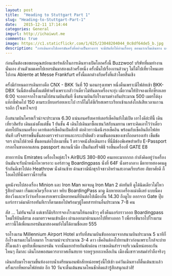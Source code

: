 ```yaml
---
layout: post
title:  "Heading to Stuttgart Part 1"
slug: "Heading-to-Stuttgart-Part-1"
date:   2015-12-11 17:14:44
categories: General
imgurl: http://ichaiwut.me
comments: true
image: https://c1.staticflickr.com/1/625/23048204044_0c8df64de5_b.jpg
description: "การเดินทางไปเยอรมันครั้งที่อย่างเป็นทางการ จะมีบันทึกให้อ่านเรื่อยๆ ตอนแรกเริ่มเดินทาง แค่เริ่มเดินทางก็สนุก มันส์ ฮาแล้วต้องติดามๆ"
---
```

ก่อนอื่นต้องขอขอบคุณสปอนเซอร์หลักในการเดินทางเปิดโลกครั้งนี้ Buzzwoo! บริษัทที่ผมทำงานนั่นเอง ส่วนตัวผมเคยไปเยอรมันมาสองแล้วครั้งหนึ่ง ครั้งนั้นไปเรื่องงานล้วนๆ ไม่ได้ไปเที่ยวไหนเลย ไปงาน Abiente at Messe Frankfurt ครั้งนี้แตกต่างกับครั้งที่แล้วโดยสิ้นเชิง

ครั้งมีกำหนดการเดินทางคือ CNX - BKK วันที่ 10 นอนกรุงเทพฯ หนึ่งคืนเพราะมีไฟล์ทเช้า BKK-DBX วันนี้ต้องตื่นตั้งแต่ตีห้าครึ่งเพราะกลัวว่าเดี๋ยวไม่ทันตกเครื่องจะยุ่ง เมื่อวานให้ป้าจองแท็กซี่รอเลย 6:00 จะออกจากโรงแรมไปสนามบินทันที ซึ่งสนามบินกับโรงแรมห่างกันประมาณ 500 เมตรได้ลุงแท๊กซี่ฟาดไป 150 ตามระเบียบอร่อยเหาะไป เราก็ไม่ได้ซีเรียสเพราะเรียกเช้าแกส่งใกล้เสียเวลาแกวนรถอีก (ใจเขาใจเรา)

ถึงสนามบินโครตเร็วน่าจะประมาณ 6.30 แน่นอนครับเคาท์เตอร์เช็คอินยังไม่เปิด เอาไงดีล่ะทีนี้ เดินเที่ยวสิครับ เดินแม่งตั้งแต่ชั้น 1 ยันชั้น 4 เดินไปเดินมาซื้อแซนวิสกับนมทาน เพราะคิดเอาไว้ว่าเดี๋ยวค่อยไปกินบนเครื่อง เคาท์เตอร์เช็คอินเปิดสักที ต่อคิวยาวนิดนึงรอเช็คอิน พร้อมกับเช็คอินอีกไฟล์ททันที เสร็จสรรพขึ้นชั้นสองตรวจร่างกายและกระเป๋าติดตัว ตามขั้นตอนของเขาก็ถอดรองเท้า เข็มขัด ฯลฯ ผ่านไปด้วยดี ขั้นตอนต่อไปลงมาชั้น 1 ตรวจหนังสือเดินทาง ที่นี่มีช่องพิเศษสำหรับ E-Passport กรอกในขาออกแสกน passport สแกนนิ้วมือ เป็นอันเสร็จพิธี รอขึ้นเครื่องที่ GATE E8

สายการบิน Emirates เครื่องใหญ่สะใจ AirBUS 380-800 คนเยอะมากกกก กำลังคิดอยู่ว่าเครื่องบินมันจะรับน้ำหนักไหวหรอวะ แอร์สาวดู Boardingpass นั่งที่ 64F นั่งตรงกลาง มีตายายสองคนดูรักกันดีเขาไปต่อ Heathrow นั่งด้านซ้าย ด้านขวามีนักธุรกิจชาวอิหร่านสะอาดเรียบร้อย อัธยาศัยดี ก็โอเคไปที่นั่งคราวนี้ราบรื่น

ดูหนังจบไปสองเรื่อง Minion  และ Iron Man พอจบดู Iron Man 2 ต่อทันที ดูได้นิดเดียวไม่ไหวรู้สึกปวดตา เริ่มตะหงิดๆเรื่องเวลา หยิบ BoardingPass มาดู ฉิบหายละเครื่องแม่งดีเลย์ แบบนี้คงต้องวิ่งและหวังว่าเครื่องคงรอเพราะมีหลายคนที่บินต่อไปเมืองอื่น 14.30 ถึงดูไบ ออกจาก Gate ปุ๊บแอร์กราวด์มาดักรอทันทีเราก็ตามเธอไปพร้อมๆผู้โดยสารท่านอื่นประมาณ 7-8 คน

สัส ...​ ไม่ทันจนได้ แต่เขาก็มีบริการจองโรงแรมให้นอนชิวๆ ครึ่งคืนแอร์กราวออก Boardingpass ใหม่ให้บินตีสาม ลงมาตรวจคนเข้าเมือง ผ่านออกมาด้านนอกไปที่ทางออก 1 เพื่อรอขึ้นรถไปโรงแรม คราวนี้ได้เพื่อนเยอรมันมาสองคนยังไม่ได้ถามชื่อเลย 555

รถโรงแรม Millennium Airport Hotel มารับที่สนามบินขับออกมาจากสนามบินประมาณ 5 นาทีก็ถึงโรงแรมละไม่ไกลมาก โรงแรมน่าจะประมาณ 3-4 ดาว เช็คอินต้องไปทานข้าวก่อนเพราะใกล้จะบ่ายสี่โมงแล้ว คุยกับเพื่อนเยอรมัน จากนั้นแยกย้ายกันพักผ่อน เราขอเดินสำรวจบริเวณนี้หน่อยละกัน ไหนๆ ก็มาละ เดินไกลพอสมควรอากาศเย็นสบาย รถหรูๆเยอะเหลือเกิน เมืองนี้เขารวยสมคำร่ำลือจริงๆ

เดินกลับมาโรงแรมขึ้นห้องอาบน้ำเตรียมนอนพักสักหน่อยพรุ่งนี้ไปเช้า แค่วันเดินทางก็ตื่นเต้นซะแล้ว ครั้งแรกที่พลาดไฟล์ทต่อ อีก 10 วันจะตื่นเต้นขนาดไหนชักคิดแล้วรู้สึกสนุกแล้วสิ!